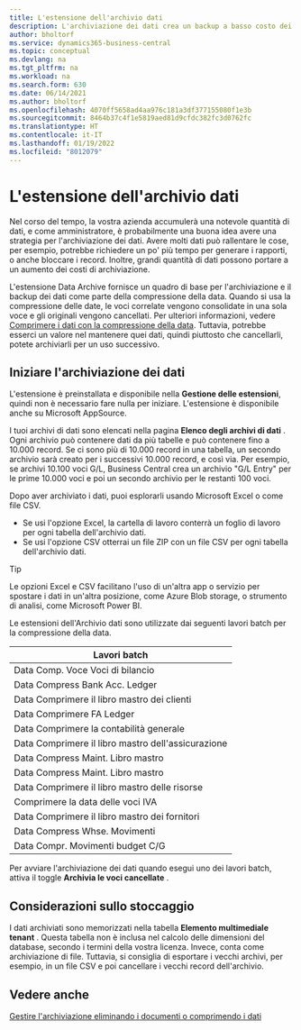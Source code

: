 ```yaml
---
title: L'estensione dell'archivio dati
description: L'archiviazione dei dati crea un backup a basso costo dei vostri dati.
author: bholtorf
ms.service: dynamics365-business-central
ms.topic: conceptual
ms.devlang: na
ms.tgt_pltfrm: na
ms.workload: na
ms.search.form: 630
ms.date: 06/14/2021
ms.author: bholtorf
ms.openlocfilehash: 4070ff5658ad4aa976c181a3df377155080f1e3b
ms.sourcegitcommit: 8464b37c4f1e5819aed81d9cfdc382fc3d0762fc
ms.translationtype: HT
ms.contentlocale: it-IT
ms.lasthandoff: 01/19/2022
ms.locfileid: "8012079"
---
```

# <a name="the-data-archive-extension"></a>L'estensione dell'archivio dati
Nel corso del tempo, la vostra azienda accumulerà una notevole quantità di dati, e come amministratore, è probabilmente una buona idea avere una strategia per l'archiviazione dei dati. Avere molti dati può rallentare le cose, per esempio, potrebbe richiedere un po' più tempo per generare i rapporti, o anche bloccare i record. Inoltre, grandi quantità di dati possono portare a un aumento dei costi di archiviazione.

L'estensione Data Archive fornisce un quadro di base per l'archiviazione e il backup dei dati come parte della compressione della data. Quando si usa la compressione delle date, le voci correlate vengono consolidate in una sola voce e gli originali vengono cancellati. Per ulteriori informazioni, vedere [Comprimere i dati con la compressione della data](admin-manage-documents.md#compress-data-with-date-compression). Tuttavia, potrebbe esserci un valore nel mantenere quei dati, quindi piuttosto che cancellarli, potete archiviarli per un uso successivo.

## <a name="start-archiving-data"></a>Iniziare l'archiviazione dei dati
L'estensione è preinstallata e disponibile nella **Gestione delle estensioni**, quindi non è necessario fare nulla per iniziare. L'estensione è disponibile anche su Microsoft AppSource. 

I tuoi archivi di dati sono elencati nella pagina **Elenco degli archivi di dati** . Ogni archivio può contenere dati da più tabelle e può contenere fino a 10.000 record. Se ci sono più di 10.000 record in una tabella, un secondo archivio sarà creato per i successivi 10.000 record, e così via. Per esempio, se archivi 10.100 voci G/L, Business Central crea un archivio "G/L Entry" per le prime 10.000 voci e poi un secondo archivio per le restanti 100 voci. 

Dopo aver archiviato i dati, puoi esplorarli usando Microsoft Excel o come file CSV.

* Se usi l'opzione Excel, la cartella di lavoro conterrà un foglio di lavoro per ogni tabella dell'archivio dati.
* Se usi l'opzione CSV otterrai un file ZIP con un file CSV per ogni tabella dell'archivio dati.

> [!TIP]
> Le opzioni Excel e CSV facilitano l'uso di un'altra app o servizio per spostare i dati in un'altra posizione, come Azure Blob storage, o strumento di analisi, come Microsoft Power BI.

Le estensioni dell'Archivio dati sono utilizzate dai seguenti lavori batch per la compressione della data.

|Lavori batch  |
|---------|
|Data Comp. Voce Voci di bilancio |
|Data Compress Bank Acc. Ledger |
|Data Comprimere il libro mastro dei clienti |
|Data Comprimere FA Ledger |
|Data Comprimere la contabilità generale |
|Data Comprimere il libro mastro dell'assicurazione |
|Data Compress Maint. Libro mastro |
|Data Compress Maint. Libro mastro |
|Data Comprimere il libro mastro delle risorse |
|Comprimere la data delle voci IVA |
|Data Comprimere il libro mastro dei fornitori |
|Data Compress Whse. Movimenti |
|Data Compr. Movimenti budget C/G |

Per avviare l'archiviazione dei dati quando esegui uno dei lavori batch, attiva il toggle **Archivia le voci cancellate** .

## <a name="storage-considerations"></a>Considerazioni sullo stoccaggio
I dati archiviati sono memorizzati nella tabella **Elemento multimediale tenant** . Questa tabella non è inclusa nel calcolo delle dimensioni del database, secondo i termini della vostra licenza. Invece, conta come archiviazione di file. Tuttavia, si consiglia di esportare i vecchi archivi, per esempio, in un file CSV e poi cancellare i vecchi record dell'archivio.

## <a name="see-also"></a>Vedere anche
[Gestire l'archiviazione eliminando i documenti o comprimendo i dati](admin-manage-documents.md)
